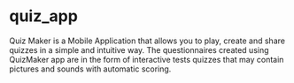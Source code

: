 # quiz_app
Quiz Maker is a Mobile Application that allows you to play, create and share quizzes in a simple and intuitive way. The questionnaires created using QuizMaker app are in the form of interactive tests quizzes that may contain pictures and sounds with automatic scoring.
